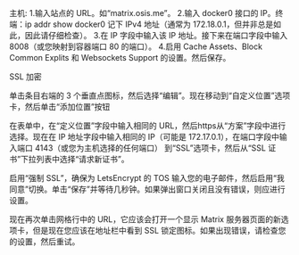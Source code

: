 主机:
1.输入站点的 URL。如“matrix.osis.me”。
2.输入 docker0 接口的 IP。终端：ip addr show docker0  记下 IPv4 地址（通常为 172.18.0.1，但并非总是如此，因此请仔细检查）。
3.在 IP 字段中输入该 IP 地址。接下来在端口字段中输入 8008（或您映射到容器端口 80 的端口）。
4.启用 Cache Assets、Block Common Explits 和 Websockets Support 的设置。然后保存。

SSL 加密

单击条目右端的 3 个垂直点图标，然后选择“编辑”。现在移动到“自定义位置”选项卡，然后单击“添加位置”按钮

在表单中，在“定义位置”字段中输入相同的 URL，然后https从“方案”字段中进行选择。现在在 IP 地址字段中输入相同的 IP（可能是 172.17.0.1），在端口字段中输入端口 4143（或您为主机选择的任何端口）
到“SSL”选项卡，然后从“SSL 证书”下拉列表中选择“请求新证书”。

启用“强制 SSL”，确保为 LetsEncrypt 的 TOS 输入您的电子邮件，然后启用“我同意”切换。单击“保存”并等待几秒钟。如果弹出窗口关闭且没有错误，则应进行设置。

现在再次单击网格行中的 URL，它应该会打开一个显示 Matrix 服务器页面的新选项卡，但是现在您应该在地址栏中看到 SSL 锁定图标。如果出现错误，请检查您的设置，然后重试。
